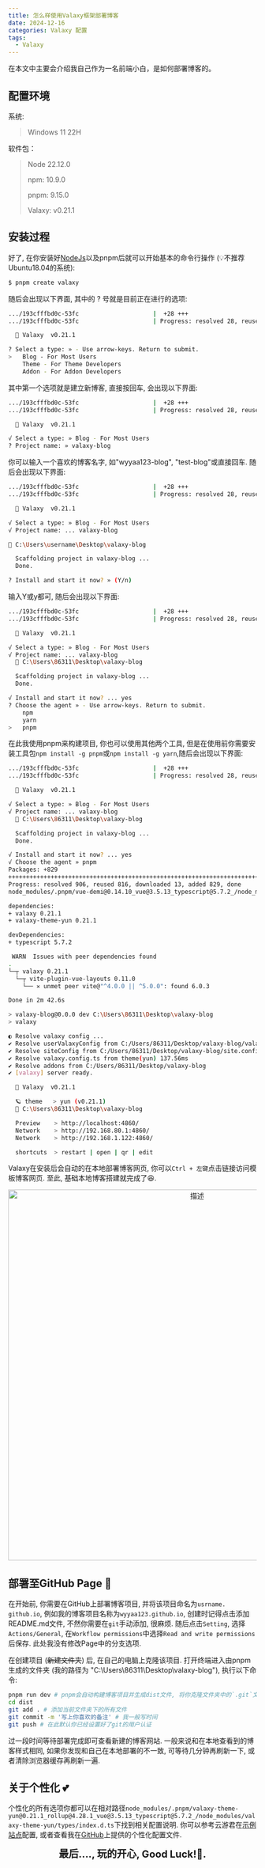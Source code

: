 ```yaml
---
title: 怎么样使用Valaxy框架部署博客
date: 2024-12-16
categories: Valaxy 配置
tags:
  - Valaxy
---
```


在本文中主要会介绍我自己作为一名前端小白，是如何部署博客的。
## 配置环境
系统: 
> Windows 11 22H

软件包：
> Node 22.12.0
>
> npm: 10.9.0
>
> pnpm: 9.15.0
>
> Valaxy: v0.21.1

## 安装过程
好了, 在你安装好[NodeJs](https://nodejs.org/en)以及pnpm后就可以开始基本的命令行操作 (💡不推荐Ubuntu18.04的系统):
```bash
$ pnpm create valaxy
```

随后会出现以下界面, 其中的 ? 号就是目前正在进行的选项:
```bash
.../193cfffbd0c-53fc                     |  +28 +++
.../193cfffbd0c-53fc                     | Progress: resolved 28, reused 27, downloaded 1, added 28, done

  🌌 Valaxy  v0.21.1

? Select a type: » - Use arrow-keys. Return to submit.
>   Blog - For Most Users
    Theme - For Theme Developers
    Addon - For Addon Developers
```

其中第一个选项就是建立新博客, 直接按回车, 会出现以下界面:
```bash
.../193cfffbd0c-53fc                     |  +28 +++
.../193cfffbd0c-53fc                     | Progress: resolved 28, reused 27, downloaded 1, added 28, done

  🌌 Valaxy  v0.21.1

√ Select a type: » Blog - For Most Users
? Project name: » valaxy-blog
```
你可以输入一个喜欢的博客名字, 如"wyyaa123-blog", "test-blog"或直接回车. 随后会出现以下界面:
```bash
.../193cfffbd0c-53fc                     |  +28 +++
.../193cfffbd0c-53fc                     | Progress: resolved 28, reused 27, downloaded 1, added 28, done

  🌌 Valaxy  v0.21.1

√ Select a type: » Blog - For Most Users
√ Project name: ... valaxy-blog

📁 C:\Users\username\Desktop\valaxy-blog

  Scaffolding project in valaxy-blog ...
  Done.

? Install and start it now? » (Y/n)
```
输入Y或y都可, 随后会出现以下界面:
```bash
.../193cfffbd0c-53fc                     |  +28 +++
.../193cfffbd0c-53fc                     | Progress: resolved 28, reused 27, downloaded 1, added 28, done

  🌌 Valaxy  v0.21.1

√ Select a type: » Blog - For Most Users
√ Project name: ... valaxy-blog
  📁 C:\Users\86311\Desktop\valaxy-blog

  Scaffolding project in valaxy-blog ...
  Done.

√ Install and start it now? ... yes
? Choose the agent » - Use arrow-keys. Return to submit.
    npm
    yarn
>   pnpm
```
在此我使用pnpm来构建项目, 你也可以使用其他两个工具, 但是在使用前你需要安装工具包`npm install -g pnpm`或`npm install -g yarn`,随后会出现以下界面:
```bash
.../193cfffbd0c-53fc                     |  +28 +++
.../193cfffbd0c-53fc                     | Progress: resolved 28, reused 27, downloaded 1, added 28, done

  🌌 Valaxy  v0.21.1

√ Select a type: » Blog - For Most Users
√ Project name: ... valaxy-blog
  📁 C:\Users\86311\Desktop\valaxy-blog

  Scaffolding project in valaxy-blog ...
  Done.

√ Install and start it now? ... yes
√ Choose the agent » pnpm
Packages: +829
+++++++++++++++++++++++++++++++++++++++++++++++++++++++++++++++++++++++++++++++++++++++++++++++++++++++++++++++++++++++++++++++++++++++++++++++++++++++++++++++++++++++++++++++++++++++++++++++++++++++++++++++++++++++++++++++++++++++++
Progress: resolved 906, reused 816, downloaded 13, added 829, done
node_modules/.pnpm/vue-demi@0.14.10_vue@3.5.13_typescript@5.7.2_/node_modules/vue-demi: Running postinstall script, done in 117ms

dependencies:
+ valaxy 0.21.1
+ valaxy-theme-yun 0.21.1

devDependencies:
+ typescript 5.7.2

 WARN  Issues with peer dependencies found
.
└─┬ valaxy 0.21.1
  └─┬ vite-plugin-vue-layouts 0.11.0
    └── ✕ unmet peer vite@"^4.0.0 || ^5.0.0": found 6.0.3

Done in 2m 42.6s

> valaxy-blog@0.0.0 dev C:\Users\86311\Desktop\valaxy-blog
> valaxy

◐ Resolve valaxy config ...                                                                                                                                                                                                      23:24:56  
✔ Resolve userValaxyConfig from C:/Users/86311/Desktop/valaxy-blog/valaxy.config.ts 74.43ms                                                                                                                                     23:24:56   
✔ Resolve siteConfig from C:/Users/86311/Desktop/valaxy-blog/site.config.ts 75.15ms                                                                                                                                             23:24:56   
✔ Resolve valaxy.config.ts from theme(yun) 137.56ms                                                                                                                                                                             23:24:56   
✔ Resolve addons from C:/Users/86311/Desktop/valaxy-blog
✔ [valaxy] server ready.

  🌌 Valaxy  v0.21.1

  🪐 theme   > yun (v0.21.1)
  📁 C:\Users\86311\Desktop\valaxy-blog

  Preview    > http://localhost:4860/
  Network    > http://192.168.80.1:4860/
  Network    > http://192.168.1.122:4860/

  shortcuts  > restart | open | qr | edit
```

Valaxy在安装后会自动的在本地部署博客网页, 你可以`Ctrl + 左键`点击链接访问模板博客网页. 至此, 基础本地博客搭建就完成了😆.
<div align="center">
  <img src="https://images-repository-1310836028.cos.ap-nanjing.myqcloud.com/blog/%E6%80%8E%E4%B9%88%E6%A0%B7%E4%BD%BF%E7%94%A8Valaxy%E6%A1%86%E6%9E%B6%E9%83%A8%E7%BD%B2%E5%8D%9A%E5%AE%A2/valaxy-template.png" alt="描述" width="750">
</div>

## 部署至GitHub Page 🚀 
在开始前, 你需要在GitHub上部署博客项目, 并将该项目命名为`usrname. github.io`, 例如我的博客项目名称为`wyyaa123.github.io`, 创建时记得点击添加README.md文件, 不然你需要在`git`手动添加, 很麻烦. 
随后点击`Setting`, 选择`Actions/General`, 在`Workflow permissions`中选择`Read and write permissions`后保存. 此处我没有修改Page中的分支选项.


在创建项目 (~~新建文件夹~~) 后, 在自己的电脑上克隆该项目. 打开终端进入由pnpm生成的文件夹 (我的路径为 "C:\Users\86311\Desktop\valaxy-blog"), 执行以下命令:
```bash
pnpm run dev # pnpm会自动构建博客项目并生成dist文件, 将你克隆文件夹中的`.git`文件拷贝到dist文件夹下
cd dist
git add . # 添加当前文件夹下的所有文件
git commit -m '写上你喜欢的备注' # 我一般写时间
git push # 在此默认你已经设置好了git的用户认证
```
过一段时间等待部署完成即可查看新建的博客网站. 一般来说和在本地查看到的博客样式相同, 如果你发现和自己在本地部署的不一致, 可等待几分钟再刷新一下, 或者清除浏览器缓存再刷新一遍.

## 关于个性化 💕
个性化的所有选项你都可以在相对路径`node_modules/.pnpm/valaxy-theme-yun@0.21.1_rollup@4.28.1_vue@3.5.13_typescript@5.7.2_/node_modules/valaxy-theme-yun/types/index.d.ts`下找到相关配置说明. 你可以参考云游君在[示例站点](https://github.com/YunYouJun/valaxy/tree/main/demo/yun)配置, 或者查看我在[GitHub]()上提供的个性化配置文件. 


<div style="text-align: center; font-size: 20px; font-weight: bold;">
    最后...., 玩的开心, Good Luck!🫡.
</div>


